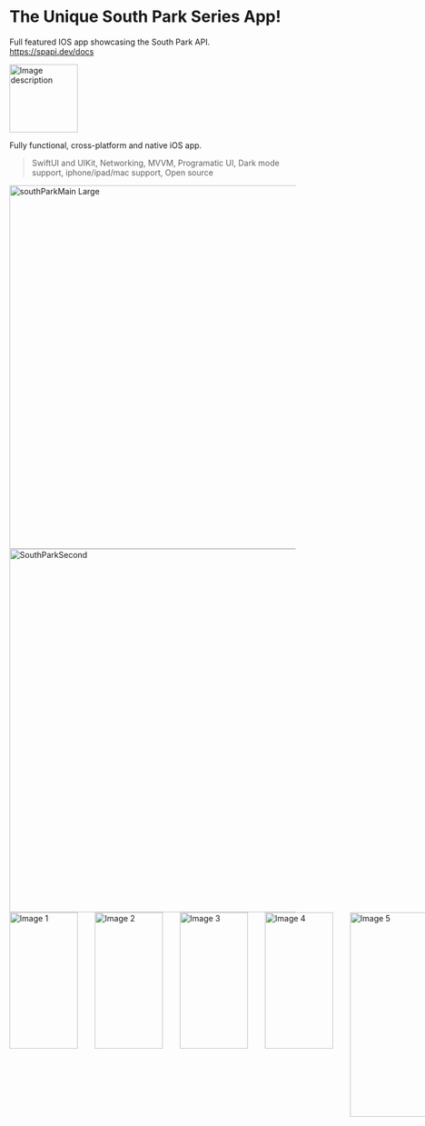 # The Unique South Park Series App!

Full featured IOS app showcasing the South Park API.
https://spapi.dev/docs

<img src="https://github.com/Nazarzbs/SouthPark/assets/68568073/20a9d8e9-1de2-4fb6-bbca-380298657f63" alt="Image description" width="120" height="120">

Fully functional, cross-platform and native iOS app.

>SwiftUI and UIKit, Networking, MVVM, Programatic UI, Dark mode support, iphone/ipad/mac support, Open source

<img width="640" alt="southParkMain Large" src="https://github.com/Nazarzbs/SouthPark/assets/68568073/573ce206-b3a4-4816-9511-fc109864fbda">
<img width="640" alt="SouthParkSecond" src="https://github.com/Nazarzbs/SouthPark/assets/68568073/decf7b82-5b8d-42c5-85c1-07f0e283f00a">
<div style="display: flex;">
  <img src="https://github.com/Nazarzbs/SouthPark/assets/68568073/bfc839e5-51dd-4c1c-9ea8-8dff56712ed7" alt="Image 1" style="width: 120px; height: 240px; margin-right: 30px;">
  <img src="https://github.com/Nazarzbs/SouthPark/assets/68568073/675f4d24-d7fa-41b9-ada7-18304e17ab94" alt="Image 2" style="width: 120px; height: 240px; margin-right: 30px;">
  <img src="https://github.com/Nazarzbs/SouthPark/assets/68568073/bb378375-2e26-402a-9cd3-572f17583712" alt="Image 3" style="width: 120px; height: 240px; margin-right: 30px;">
   <img src="https://github.com/Nazarzbs/SouthPark/assets/68568073/f11d297d-acea-410b-bd06-4dc12ae6a510" alt="Image 4" style="width: 120px; height: 240px; margin-right: 30px;">
  <img src="https://github.com/Nazarzbs/SouthPark/assets/68568073/a3317bfb-fa96-487e-a197-365c8855043f" alt="Image 5" style="width: 240px; height: 360px; margin-right: 30px;">
</div>
